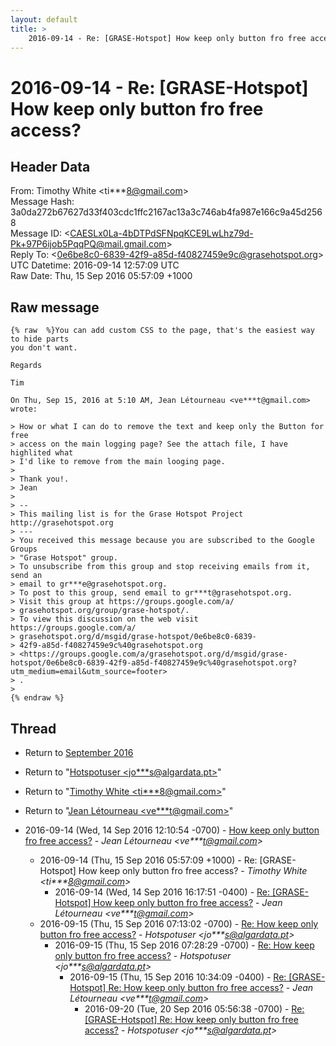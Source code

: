 ```yaml
---
layout: default
title: >
    2016-09-14 - Re: [GRASE-Hotspot] How keep only button fro free access?
---
```


# 2016-09-14 - Re: [GRASE-Hotspot] How keep only button fro free access?

## Header Data

From: Timothy White \<ti***8@gmail.com\><br>
Message Hash: 3a0da272b67627d33f403cdc1ffc2167ac13a3c746ab4fa987e166c9a45d2568<br>
Message ID: \<CAESLx0La-4bDTPdSFNpqKCE9LwLhz79d-Pk+97P6ijob5PqqPQ@mail.gmail.com\><br>
Reply To: \<0e6be8c0-6839-42f9-a85d-f40827459e9c@grasehotspot.org\><br>
UTC Datetime: 2016-09-14 12:57:09 UTC<br>
Raw Date: Thu, 15 Sep 2016 05:57:09 +1000<br>

## Raw message

```
{% raw  %}You can add custom CSS to the page, that's the easiest way to hide parts
you don't want.

Regards

Tim

On Thu, Sep 15, 2016 at 5:10 AM, Jean Létourneau <ve***t@gmail.com> wrote:

> How or what I can do to remove the text and keep only the Button for free
> access on the main logging page? See the attach file, I have highlited what
> I'd like to remove from the main looging page.
>
> Thank you!.
> Jean
>
> --
> This mailing list is for the Grase Hotspot Project http://grasehotspot.org
> ---
> You received this message because you are subscribed to the Google Groups
> "Grase Hotspot" group.
> To unsubscribe from this group and stop receiving emails from it, send an
> email to gr***e@grasehotspot.org.
> To post to this group, send email to gr***t@grasehotspot.org.
> Visit this group at https://groups.google.com/a/
> grasehotspot.org/group/grase-hotspot/.
> To view this discussion on the web visit https://groups.google.com/a/
> grasehotspot.org/d/msgid/grase-hotspot/0e6be8c0-6839-
> 42f9-a85d-f40827459e9c%40grasehotspot.org
> <https://groups.google.com/a/grasehotspot.org/d/msgid/grase-hotspot/0e6be8c0-6839-42f9-a85d-f40827459e9c%40grasehotspot.org?utm_medium=email&utm_source=footer>
> .
>
{% endraw %}
```

## Thread

+ Return to [September 2016](/archive/2016/09)

+ Return to "[Hotspotuser <jo***s<span>@</span>algardata.pt>](/authors/jo___s_at_algardata_pt)"
+ Return to "[Timothy White <ti***8<span>@</span>gmail.com>](/authors/ti___8_at_gmail_com)"
+ Return to "[Jean Létourneau <ve***t<span>@</span>gmail.com>](/authors/ve___t_at_gmail_com)"

+ 2016-09-14 (Wed, 14 Sep 2016 12:10:54 -0700) - [How keep only button fro free access?](/archive/2016/09/6528d8eba764c1a1c250c5abe519fee2c1e0567156c7308a8b466bead5cbb32c) - _Jean Létourneau \<ve***t@gmail.com\>_
  + 2016-09-14 (Thu, 15 Sep 2016 05:57:09 +1000) - Re: [GRASE-Hotspot] How keep only button fro free access? - _Timothy White \<ti***8@gmail.com\>_
    + 2016-09-14 (Wed, 14 Sep 2016 16:17:51 -0400) - [Re: [GRASE-Hotspot] How keep only button fro free access?](/archive/2016/09/09059fcd2cdf2a3c442288822822a644cd2cc80a8894d10775aea84c0628a53e) - _Jean Létourneau \<ve***t@gmail.com\>_
  + 2016-09-15 (Thu, 15 Sep 2016 07:13:02 -0700) - [Re: How keep only button fro free access?](/archive/2016/09/3861f9330bea7b78ddbfee1a32eb4a366b331ada6c6b79112d8a05611991613c) - _Hotspotuser \<jo***s@algardata.pt\>_
    + 2016-09-15 (Thu, 15 Sep 2016 07:28:29 -0700) - [Re: How keep only button fro free access?](/archive/2016/09/ea4aff702e1895b363aa0c34e1b2109414f7b5ffba06da928ec039070450ccf0) - _Hotspotuser \<jo***s@algardata.pt\>_
      + 2016-09-15 (Thu, 15 Sep 2016 10:34:09 -0400) - [Re: [GRASE-Hotspot] Re: How keep only button fro free access?](/archive/2016/09/5c2847393b4e1ea5ffd4597a842ca13aa953b160cc379266f33979307f35f130) - _Jean Létourneau \<ve***t@gmail.com\>_
        + 2016-09-20 (Tue, 20 Sep 2016 05:56:38 -0700) - [Re: [GRASE-Hotspot] Re: How keep only button fro free access?](/archive/2016/09/3d49d49237b107d240b732dcd8dd78f201f77c6f5a81986ebb79a771d8fbf37b) - _Hotspotuser \<jo***s@algardata.pt\>_

